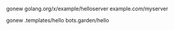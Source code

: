 gonew golang.org/x/example/helloserver example.com/myserver

gonew .templates/hello bots.garden/hello